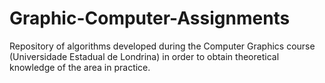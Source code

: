 # Graphic-Computer-Assignments
Repository of algorithms developed during the Computer Graphics course (Universidade Estadual de Londrina) in order to obtain theoretical knowledge of the area in practice.
